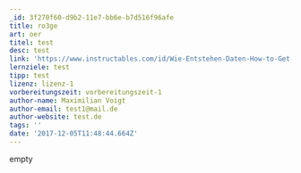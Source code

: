 ```yaml
---
_id: 3f270f60-d9b2-11e7-bb6e-b7d516f96afe
title: ro3ge
art: oer
titel: test
desc: test
link: 'https://www.instructables.com/id/Wie-Entstehen-Daten-How-to-Get-Physical-Data/'
lernziele: test
tipp: test
lizenz: lizenz-1
vorbereitungszeit: vorbereitungszeit-1
author-name: Maximilian Voigt
author-email: test1@mail.de
author-website: test.de
tags: ''
date: '2017-12-05T11:48:44.664Z'
---
```

empty
